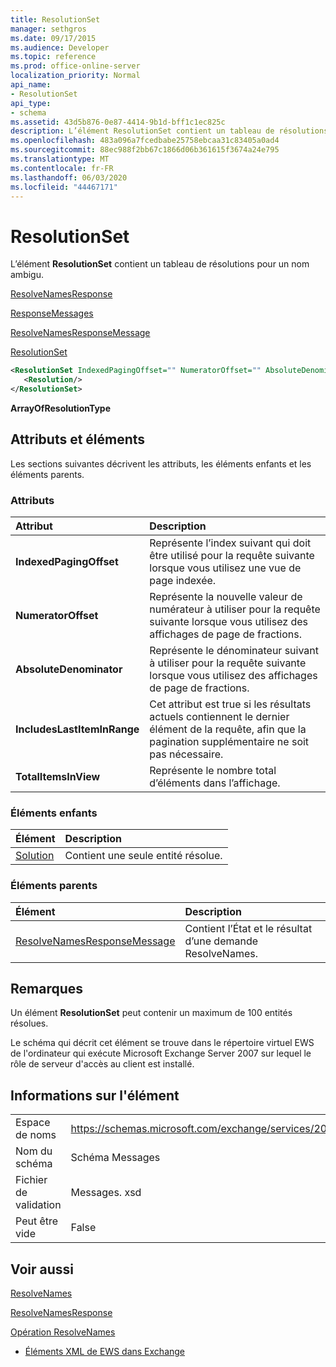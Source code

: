 ```yaml
---
title: ResolutionSet
manager: sethgros
ms.date: 09/17/2015
ms.audience: Developer
ms.topic: reference
ms.prod: office-online-server
localization_priority: Normal
api_name:
- ResolutionSet
api_type:
- schema
ms.assetid: 43d5b876-0e87-4414-9b1d-bff1c1ec825c
description: L’élément ResolutionSet contient un tableau de résolutions pour un nom ambigu.
ms.openlocfilehash: 483a096a7fcedbabe25758ebcaa31c83405a0ad4
ms.sourcegitcommit: 88ec988f2bb67c1866d06b361615f3674a24e795
ms.translationtype: MT
ms.contentlocale: fr-FR
ms.lasthandoff: 06/03/2020
ms.locfileid: "44467171"
---
```

# <a name="resolutionset"></a>ResolutionSet

L’élément **ResolutionSet** contient un tableau de résolutions pour un nom ambigu. 
  
[ResolveNamesResponse](resolvenamesresponse.md)
  
[ResponseMessages](responsemessages.md)
  
[ResolveNamesResponseMessage](resolvenamesresponsemessage.md)
  
[ResolutionSet](resolutionset.md)
  
```xml
<ResolutionSet IndexedPagingOffset="" NumeratorOffset="" AbsoluteDenominator="" IncludesLastItemInRange="" TotalItemsInView="">
   <Resolution/>
</ResolutionSet>
```

 **ArrayOfResolutionType**
## <a name="attributes-and-elements"></a>Attributs et éléments

Les sections suivantes décrivent les attributs, les éléments enfants et les éléments parents.
  
### <a name="attributes"></a>Attributs

|**Attribut**|**Description**|
|:-----|:-----|
|**IndexedPagingOffset** <br/> |Représente l’index suivant qui doit être utilisé pour la requête suivante lorsque vous utilisez une vue de page indexée.  <br/> |
|**NumeratorOffset** <br/> |Représente la nouvelle valeur de numérateur à utiliser pour la requête suivante lorsque vous utilisez des affichages de page de fractions.  <br/> |
|**AbsoluteDenominator** <br/> |Représente le dénominateur suivant à utiliser pour la requête suivante lorsque vous utilisez des affichages de page de fractions.  <br/> |
|**IncludesLastItemInRange** <br/> |Cet attribut est true si les résultats actuels contiennent le dernier élément de la requête, afin que la pagination supplémentaire ne soit pas nécessaire.  <br/> |
|**TotalItemsInView** <br/> |Représente le nombre total d’éléments dans l’affichage.  <br/> |
   
### <a name="child-elements"></a>Éléments enfants

|**Élément**|**Description**|
|:-----|:-----|
|[Solution](resolution.md) <br/> |Contient une seule entité résolue.  <br/> |
   
### <a name="parent-elements"></a>Éléments parents

|**Élément**|**Description**|
|:-----|:-----|
|[ResolveNamesResponseMessage](resolvenamesresponsemessage.md) <br/> |Contient l’État et le résultat d’une demande ResolveNames.  <br/> |
   
## <a name="remarks"></a>Remarques

Un élément **ResolutionSet** peut contenir un maximum de 100 entités résolues. 
  
Le schéma qui décrit cet élément se trouve dans le répertoire virtuel EWS de l'ordinateur qui exécute Microsoft Exchange Server 2007 sur lequel le rôle de serveur d'accès au client est installé.
  
## <a name="element-information"></a>Informations sur l'élément

|||
|:-----|:-----|
|Espace de noms  <br/> |https://schemas.microsoft.com/exchange/services/2006/messages  <br/> |
|Nom du schéma  <br/> |Schéma Messages  <br/> |
|Fichier de validation  <br/> |Messages. xsd  <br/> |
|Peut être vide  <br/> |False  <br/> |
   
## <a name="see-also"></a>Voir aussi



[ResolveNames](resolvenames.md)
  
[ResolveNamesResponse](resolvenamesresponse.md)
  
[Opération ResolveNames](resolvenames-operation.md)


- [Éléments XML de EWS dans Exchange](ews-xml-elements-in-exchange.md)

